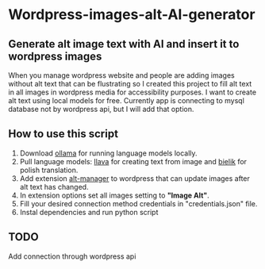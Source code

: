 # Wordpress-images-alt-AI-generator

## Generate alt image text with AI and insert it to wordpress images
When you manage wordpress website and people are adding images without alt text that can be flustrating so I created this project to fill alt text in all images in wordpress media for accessibility purposes. I want to create alt text using local models for free. Currently app is connecting to mysql database not by wordpress api, but I will add that option.

## How to use this script
1. Download [ollama](https://github.com/ollama/ollama/tree/main) for running language models locally.
2. Pull language models: [llava](https://ollama.com/library/llava) for creating text from image and [bielik](https://ollama.com/mwiewior/bielik) for polish translation.
3. Add extension [alt-manager](https://pl.wordpress.org/plugins/alt-manager/) to wordpress that can update images after alt text has changed.
4. In extension options set all images setting to **"Image Alt"**.
5. Fill your desired connection method credentials in "credentials.json" file.
6. Instal dependencies and run python script

## TODO
Add connection through wordpress api
